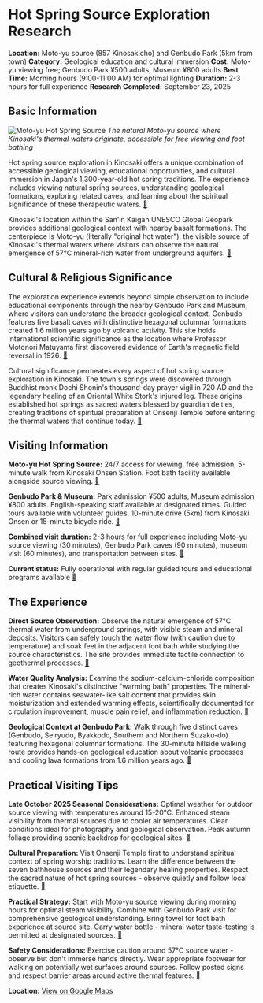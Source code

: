 # Hot Spring Source Exploration Research

**Location:** Moto-yu source (857 Kinosakicho) and Genbudo Park (5km from town)
**Category:** Geological education and cultural immersion
**Cost:** Moto-yu viewing free; Genbudo Park ¥500 adults, Museum ¥800 adults
**Best Time:** Morning hours (9:00-11:00 AM) for optimal lighting
**Duration:** 2-3 hours for full experience
**Research Completed:** September 23, 2025

## Basic Information

![Moto-yu Hot Spring Source](https://visitkinosaki.com/vkcore/wp-content/uploads/2022/01/motoyu-2.jpg)
*The natural Moto-yu source where Kinosaki's thermal waters originate, accessible for free viewing and foot bathing*

Hot spring source exploration in Kinosaki offers a unique combination of accessible geological viewing, educational opportunities, and cultural immersion in Japan's 1,300-year-old hot spring traditions. The experience includes viewing natural spring sources, understanding geological formations, exploring related caves, and learning about the spiritual significance of these therapeutic waters. [🔗](https://visitkinosaki.com/things-to-do/moto-yu/)

Kinosaki's location within the San'in Kaigan UNESCO Global Geopark provides additional geological context with nearby basalt formations. The centerpiece is Moto-yu (literally "original hot water"), the visible source of Kinosaki's thermal waters where visitors can observe the natural emergence of 57°C mineral-rich water from underground aquifers. [🔗](https://sanin-geo.jp/english/gallery/kinosaki-hot-springs/)

## Cultural & Religious Significance

The exploration experience extends beyond simple observation to include educational components through the nearby Genbudo Park and Museum, where visitors can understand the broader geological context. Genbudo features five basalt caves with distinctive hexagonal columnar formations created 1.6 million years ago by volcanic activity. This site holds international scientific significance as the location where Professor Motonori Matuyama first discovered evidence of Earth's magnetic field reversal in 1926. [🔗](https://visitkinosaki.com/things-to-do/genbudo-park/)

Cultural significance permeates every aspect of hot spring source exploration in Kinosaki. The town's springs were discovered through Buddhist monk Dochi Shonin's thousand-day prayer vigil in 720 AD and the legendary healing of an Oriental White Stork's injured leg. These origins established hot springs as sacred waters blessed by guardian deities, creating traditions of spiritual preparation at Onsenji Temple before entering the thermal waters that continue today. [🔗](https://visitkinosaki.com/about-kinosaki/history/)

## Visiting Information

**Moto-yu Hot Spring Source:** 24/7 access for viewing, free admission, 5-minute walk from Kinosaki Onsen Station. Foot bath facility available alongside source viewing. [🔗](https://visitkinosaki.com/things-to-do/moto-yu/)

**Genbudo Park & Museum:** Park admission ¥500 adults, Museum admission ¥800 adults. English-speaking staff available at designated times. Guided tours available with volunteer guides. 10-minute drive (5km) from Kinosaki Onsen or 15-minute bicycle ride. [🔗](https://visitkinosaki.com/things-to-do/genbudo-museum/)

**Combined visit duration:** 2-3 hours for full experience including Moto-yu source viewing (30 minutes), Genbudo Park caves (90 minutes), museum visit (60 minutes), and transportation between sites. [🔗](https://visitkinosaki.com/things-to-do/genbudo-park/)

**Current status:** Fully operational with regular guided tours and educational programs available [🔗](https://visitkinosaki.com/things-to-do/moto-yu/)

## The Experience

**Direct Source Observation:** Observe the natural emergence of 57°C thermal water from underground springs, with visible steam and mineral deposits. Visitors can safely touch the water flow (with caution due to temperature) and soak feet in the adjacent foot bath while studying the source characteristics. The site provides immediate tactile connection to geothermal processes. [🔗](https://visitkinosaki.com/trip-ideas/diving-deep-into-kinosaki-onsens-water-benefits/)

**Water Quality Analysis:** Examine the sodium-calcium-chloride composition that creates Kinosaki's distinctive "warming bath" properties. The mineral-rich water contains seawater-like salt content that provides skin moisturization and extended warming effects, scientifically documented for circulation improvement, muscle pain relief, and inflammation reduction. [🔗](https://visitkinosaki.com/trip-ideas/diving-deep-into-kinosaki-onsens-water-benefits/)

**Geological Context at Genbudo Park:** Walk through five distinct caves (Genbudo, Seiryudo, Byakkodo, Southern and Northern Suzaku-do) featuring hexagonal columnar formations. The 30-minute hillside walking route provides hands-on geological education about volcanic processes and cooling lava formations from 1.6 million years ago. [🔗](https://www.tofugu.com/travel/genbudo-basalt-caves/)

## Practical Visiting Tips

**Late October 2025 Seasonal Considerations:** Optimal weather for outdoor source viewing with temperatures around 15-20°C. Enhanced steam visibility from thermal sources due to cooler air temperatures. Clear conditions ideal for photography and geological observation. Peak autumn foliage providing scenic backdrop for geological sites. [🔗](https://visitkinosaki.com/plan/visitor-info/seasons/)

**Cultural Preparation:** Visit Onsenji Temple first to understand spiritual context of spring worship traditions. Learn the difference between the seven bathhouse sources and their legendary healing properties. Respect the sacred nature of hot spring sources - observe quietly and follow local etiquette. [🔗](https://visitkinosaki.com/tour-packages/onsenji-temple-hot-spring-therapy-origins-tour/)

**Practical Strategy:** Start with Moto-yu source viewing during morning hours for optimal steam visibility. Combine with Genbudo Park visit for comprehensive geological understanding. Bring towel for foot bath experience at source site. Carry water bottle - mineral water taste-testing is permitted at designated sources. [🔗](https://visitkinosaki.com/things-to-do/moto-yu/)

**Safety Considerations:** Exercise caution around 57°C source water - observe but don't immerse hands directly. Wear appropriate footwear for walking on potentially wet surfaces around sources. Follow posted signs and respect barrier areas around active thermal features. [🔗](https://visitkinosaki.com/things-to-do/moto-yu/)

**Location:** [View on Google Maps](https://maps.google.com/maps?q=35.6256658,134.804193)
